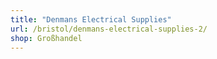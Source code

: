 ```yaml
---
title: "Denmans Electrical Supplies"
url: /bristol/denmans-electrical-supplies-2/
shop: Großhandel
---
```


